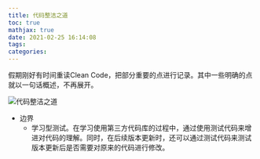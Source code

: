 ```yaml
---
title: 代码整洁之道
toc: true
mathjax: true
date: 2021-02-25 16:14:08
tags:
categories:
---
```


假期刚好有时间重读Clean Code，把部分重要的点进行记录。其中一些明确的点就以一句话概述，不再展开。

![代码整洁之道](代码整洁之道.png)

- 边界
  - 学习型测试。在学习使用第三方代码库的过程中，通过使用测试代码来增进对代码的理解。同时，在后续版本更新时，还可以通过测试代码来测试版本更新后是否需要对原来的代码进行修改。
